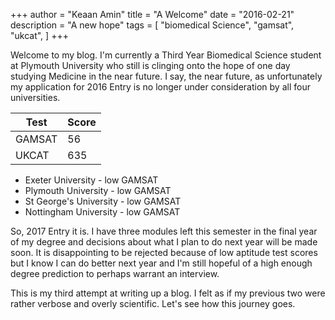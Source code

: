 +++
author = "Keaan Amin"
title = "A Welcome"
date = "2016-02-21"
description = "A new hope"
tags = [
    "biomedical Science",
    "gamsat",
    "ukcat",
]
+++

Welcome to my blog. I'm currently a Third Year Biomedical Science student at Plymouth University who still is clinging onto the hope of one day studying Medicine in the near future. I say, the near future, as unfortunately my application for 2016 Entry is no longer under consideration by all four universities.

<!--more-->

   Test | Score
--------|------ 
  GAMSAT | 56
  UKCAT | 635

- Exeter University - low GAMSAT
- Plymouth University - low GAMSAT
- St George's University - low GAMSAT
- Nottingham University - low GAMSAT

So, 2017 Entry it is. I have three modules left this semester in the final year of my degree and decisions about what I plan to do next year will be made soon. It is disappointing to be rejected because of low aptitude test scores but I know I can do better next year and I'm still hopeful of a high enough degree prediction to perhaps warrant an interview.

This is my third attempt at writing up a blog. I felt as if my previous two were rather verbose and overly scientific. Let's see how this journey goes.
